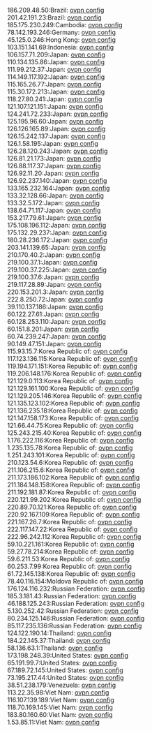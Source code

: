 186.209.48.50:Brazil: [ovpn config](vpn/186_209_48_50.ovpn)  
201.42.191.23:Brazil: [ovpn config](vpn/201_42_191_23.ovpn)  
185.175.230.249:Cambodia: [ovpn config](vpn/185_175_230_249.ovpn)  
78.142.193.246:Germany: [ovpn config](vpn/78_142_193_246.ovpn)  
45.125.0.246:Hong Kong: [ovpn config](vpn/45_125_0_246.ovpn)  
103.151.141.69:Indonesia: [ovpn config](vpn/103_151_141_69.ovpn)  
106.157.71.209:Japan: [ovpn config](vpn/106_157_71_209.ovpn)  
110.134.135.86:Japan: [ovpn config](vpn/110_134_135_86.ovpn)  
111.99.212.37:Japan: [ovpn config](vpn/111_99_212_37.ovpn)  
114.149.117.192:Japan: [ovpn config](vpn/114_149_117_192.ovpn)  
115.165.26.77:Japan: [ovpn config](vpn/115_165_26_77.ovpn)  
115.30.172.213:Japan: [ovpn config](vpn/115_30_172_213.ovpn)  
118.27.80.241:Japan: [ovpn config](vpn/118_27_80_241.ovpn)  
121.107.121.151:Japan: [ovpn config](vpn/121_107_121_151.ovpn)  
124.241.72.233:Japan: [ovpn config](vpn/124_241_72_233.ovpn)  
125.195.96.60:Japan: [ovpn config](vpn/125_195_96_60.ovpn)  
126.126.165.89:Japan: [ovpn config](vpn/126_126_165_89.ovpn)  
126.15.242.137:Japan: [ovpn config](vpn/126_15_242_137.ovpn)  
126.1.58.195:Japan: [ovpn config](vpn/126_1_58_195.ovpn)  
126.28.120.243:Japan: [ovpn config](vpn/126_28_120_243.ovpn)  
126.81.21.173:Japan: [ovpn config](vpn/126_81_21_173.ovpn)  
126.88.117.37:Japan: [ovpn config](vpn/126_88_117_37.ovpn)  
126.92.11.20:Japan: [ovpn config](vpn/126_92_11_20.ovpn)  
126.92.237.140:Japan: [ovpn config](vpn/126_92_237_140.ovpn)  
133.165.232.164:Japan: [ovpn config](vpn/133_165_232_164.ovpn)  
133.32.128.66:Japan: [ovpn config](vpn/133_32_128_66.ovpn)  
133.32.5.172:Japan: [ovpn config](vpn/133_32_5_172.ovpn)  
138.64.71.117:Japan: [ovpn config](vpn/138_64_71_117.ovpn)  
153.217.79.61:Japan: [ovpn config](vpn/153_217_79_61.ovpn)  
175.108.196.112:Japan: [ovpn config](vpn/175_108_196_112.ovpn)  
175.132.29.237:Japan: [ovpn config](vpn/175_132_29_237.ovpn)  
180.28.236.172:Japan: [ovpn config](vpn/180_28_236_172.ovpn)  
203.141.139.65:Japan: [ovpn config](vpn/203_141_139_65.ovpn)  
210.170.40.2:Japan: [ovpn config](vpn/210_170_40_2.ovpn)  
219.100.37.1:Japan: [ovpn config](vpn/219_100_37_1.ovpn)  
219.100.37.225:Japan: [ovpn config](vpn/219_100_37_225.ovpn)  
219.100.37.6:Japan: [ovpn config](vpn/219_100_37_6.ovpn)  
219.117.28.89:Japan: [ovpn config](vpn/219_117_28_89.ovpn)  
220.153.201.3:Japan: [ovpn config](vpn/220_153_201_3.ovpn)  
222.8.250.72:Japan: [ovpn config](vpn/222_8_250_72.ovpn)  
39.110.137.186:Japan: [ovpn config](vpn/39_110_137_186.ovpn)  
60.122.27.61:Japan: [ovpn config](vpn/60_122_27_61.ovpn)  
60.128.253.110:Japan: [ovpn config](vpn/60_128_253_110.ovpn)  
60.151.8.201:Japan: [ovpn config](vpn/60_151_8_201.ovpn)  
60.74.239.247:Japan: [ovpn config](vpn/60_74_239_247.ovpn)  
90.149.47.151:Japan: [ovpn config](vpn/90_149_47_151.ovpn)  
115.93.15.7:Korea Republic of: [ovpn config](vpn/115_93_15_7.ovpn)  
117.123.136.115:Korea Republic of: [ovpn config](vpn/117_123_136_115.ovpn)  
119.194.171.151:Korea Republic of: [ovpn config](vpn/119_194_171_151.ovpn)  
119.206.148.176:Korea Republic of: [ovpn config](vpn/119_206_148_176.ovpn)  
121.129.0.113:Korea Republic of: [ovpn config](vpn/121_129_0_113.ovpn)  
121.129.161.100:Korea Republic of: [ovpn config](vpn/121_129_161_100.ovpn)  
121.129.205.146:Korea Republic of: [ovpn config](vpn/121_129_205_146.ovpn)  
121.135.123.102:Korea Republic of: [ovpn config](vpn/121_135_123_102.ovpn)  
121.136.235.18:Korea Republic of: [ovpn config](vpn/121_136_235_18.ovpn)  
121.147.158.173:Korea Republic of: [ovpn config](vpn/121_147_158_173.ovpn)  
121.66.44.75:Korea Republic of: [ovpn config](vpn/121_66_44_75.ovpn)  
125.243.215.40:Korea Republic of: [ovpn config](vpn/125_243_215_40.ovpn)  
1.176.222.116:Korea Republic of: [ovpn config](vpn/1_176_222_116.ovpn)  
1.235.135.78:Korea Republic of: [ovpn config](vpn/1_235_135_78.ovpn)  
1.251.243.101:Korea Republic of: [ovpn config](vpn/1_251_243_101.ovpn)  
210.123.54.6:Korea Republic of: [ovpn config](vpn/210_123_54_6.ovpn)  
211.106.215.6:Korea Republic of: [ovpn config](vpn/211_106_215_6.ovpn)  
211.173.186.102:Korea Republic of: [ovpn config](vpn/211_173_186_102.ovpn)  
211.184.148.158:Korea Republic of: [ovpn config](vpn/211_184_148_158.ovpn)  
211.192.181.87:Korea Republic of: [ovpn config](vpn/211_192_181_87.ovpn)  
220.121.99.202:Korea Republic of: [ovpn config](vpn/220_121_99_202.ovpn)  
220.89.70.121:Korea Republic of: [ovpn config](vpn/220_89_70_121.ovpn)  
220.92.167.109:Korea Republic of: [ovpn config](vpn/220_92_167_109.ovpn)  
221.167.26.7:Korea Republic of: [ovpn config](vpn/221_167_26_7.ovpn)  
222.117.147.22:Korea Republic of: [ovpn config](vpn/222_117_147_22.ovpn)  
222.96.242.112:Korea Republic of: [ovpn config](vpn/222_96_242_112.ovpn)  
59.10.221.161:Korea Republic of: [ovpn config](vpn/59_10_221_161.ovpn)  
59.27.78.214:Korea Republic of: [ovpn config](vpn/59_27_78_214.ovpn)  
59.6.211.53:Korea Republic of: [ovpn config](vpn/59_6_211_53.ovpn)  
60.253.7.99:Korea Republic of: [ovpn config](vpn/60_253_7_99.ovpn)  
61.72.145.138:Korea Republic of: [ovpn config](vpn/61_72_145_138.ovpn)  
78.40.116.154:Moldova Republic of: [ovpn config](vpn/78_40_116_154.ovpn)  
176.124.116.232:Russian Federation: [ovpn config](vpn/176_124_116_232.ovpn)  
185.3.181.43:Russian Federation: [ovpn config](vpn/185_3_181_43.ovpn)  
46.188.125.243:Russian Federation: [ovpn config](vpn/46_188_125_243.ovpn)  
5.130.252.42:Russian Federation: [ovpn config](vpn/5_130_252_42.ovpn)  
80.234.125.146:Russian Federation: [ovpn config](vpn/80_234_125_146.ovpn)  
85.117.235.136:Russian Federation: [ovpn config](vpn/85_117_235_136.ovpn)  
124.122.190.14:Thailand: [ovpn config](vpn/124_122_190_14.ovpn)  
184.22.145.37:Thailand: [ovpn config](vpn/184_22_145_37.ovpn)  
58.136.63.1:Thailand: [ovpn config](vpn/58_136_63_1.ovpn)  
173.198.248.39:United States: [ovpn config](vpn/173_198_248_39.ovpn)  
65.191.99.7:United States: [ovpn config](vpn/65_191_99_7.ovpn)  
67.189.72.145:United States: [ovpn config](vpn/67_189_72_145.ovpn)  
73.195.217.44:United States: [ovpn config](vpn/73_195_217_44.ovpn)  
38.51.238.179:Venezuela: [ovpn config](vpn/38_51_238_179.ovpn)  
113.22.35.98:Viet Nam: [ovpn config](vpn/113_22_35_98.ovpn)  
116.107.139.189:Viet Nam: [ovpn config](vpn/116_107_139_189.ovpn)  
118.70.169.145:Viet Nam: [ovpn config](vpn/118_70_169_145.ovpn)  
183.80.160.60:Viet Nam: [ovpn config](vpn/183_80_160_60.ovpn)  
1.53.85.11:Viet Nam: [ovpn config](vpn/1_53_85_11.ovpn)  
